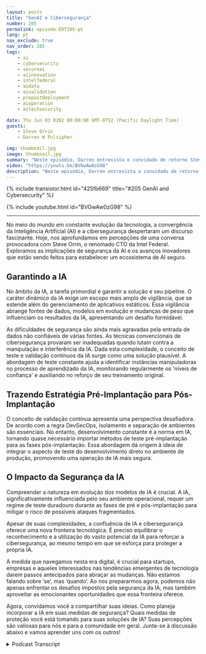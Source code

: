 ```yaml
---
layout: posts
title: "GenAI e Cibersegurança"
number: 205
permalink: episode-EDT205-pt
lang: pt
nav_exclude: true
nav_order: 205
tags:
    - ai
    - cybersecurity
    - secureai
    - aiinnovation
    - intelfederal
    - aidata
    - aivalidation
    - prepostdeployment
    - aioperation
    - aitechsecurity

date: Thu Jun 03 0202 00:00:00 GMT-0752 (Pacific Daylight Time)
guests:
    - Steve Orrin
    - Darren W Pulsipher

img: thumbnail.jpg
image: thumbnail.jpg
summary: "Neste episódio, Darren entrevista o convidado de retorno Steve Orrin, CTO da Intel Federal, sobre a interseção da Inteligência Artificial (AI) e a cibersegurança. Abraçar o potencial da IA para reforçar a cibersegurança, garantindo a segurança da própria IA, requer um equilíbrio que exige preparação antecipada e estratégias inovadoras."
video: "https://youtu.be/BVGwAw0zG98"
description: "Neste episódio, Darren entrevista o convidado de retorno Steve Orrin, CTO da Intel Federal, sobre a interseção da Inteligência Artificial (AI) e a cibersegurança. Abraçar o potencial da IA para reforçar a cibersegurança, garantindo a segurança da própria IA, requer um equilíbrio que exige preparação antecipada e estratégias inovadoras."
---
```


<div>
{% include transistor.html id="425fb669" title="#205 GenAI and Cybersecurity" %}

{% include youtube.html id="BVGwAw0zG98" %}
</div>

---

No meio do mundo em constante evolução da tecnologia, a convergência da Inteligência Artificial (AI) e a cibersegurança despertaram um discurso fascinante. Hoje, nos aprofundamos em percepções de uma conversa provocadora com Steve Orrin, o renomado CTO da Intel Federal. Exploramos as implicações de segurança da AI e os avanços inovadores que estão sendo feitos para estabelecer um ecossistema de AI seguro.

## Garantindo a IA

No âmbito da IA, a tarefa primordial é garantir a solução e seu pipeline. O caráter dinâmico da IA exige um escopo mais amplo de vigilância, que se estende além do gerenciamento de aplicativos estáticos. Essa vigilância abrange fontes de dados, modelos em evolução e mudanças de peso que influenciam os resultados da IA, apresentando um desafio formidável.

As dificuldades de segurança são ainda mais agravadas pela entrada de dados não confiáveis de várias fontes. As técnicas convencionais de cibersegurança provaram ser inadequadas quando lutam contra a manipulação e interferência da IA. Dada esta complexidade, o conceito de teste e validação contínuos da IA surge como uma solução plausível. A abordagem de teste constante ajuda a identificar instâncias manipuladoras no processo de aprendizado da IA, monitorando regularmente os 'níveis de confiança' e auxiliando no reforço de seu treinamento original.

## Trazendo Estratégia Pré-Implantação para Pós-Implantação

O conceito de validação contínua apresenta uma perspectiva desafiadora. De acordo com a regra DevSecOps, isolamento e separação de ambientes são essenciais. No entanto, desenvolvimento constante é a norma em IA, tornando quase necessário importar métodos de teste pré-implantação para as fases pós-implantação. Essa abordagem dá origem à ideia de integrar o aspecto de teste do desenvolvimento direto no ambiente de produção, promovendo uma operação de IA mais segura.

## O Impacto da Segurança da IA

Compreender a natureza em evolução dos modelos de IA é crucial. A IA, significativamente influenciada pelo seu ambiente operacional, requer um regime de teste duradouro durante as fases de pré e pós-implantação para mitigar o risco de possíveis ataques fragmentados.

Apesar de suas complexidades, a confluência de IA e cibersegurança oferece uma nova fronteira tecnológica. É preciso equilibrar o reconhecimento e a utilização do vasto potencial da IA para reforçar a cibersegurança, ao mesmo tempo em que se esforça para proteger a própria IA.

À medida que navegamos nesta era digital, é crucial para startups, empresas e aqueles interessados nas tendências emergentes de tecnologia darem passos antecipados para abraçar as mudanças. Não estamos falando sobre ‘se’, mas ‘quando’. Ao nos prepararmos agora, podemos não apenas enfrentar os desafios impostos pela segurança da IA, mas também aproveitar as emocionantes oportunidades que essa fronteira oferece.

Agora, convidamos você a compartilhar suas ideias. Como planeja incorporar a IA em suas medidas de segurança? Quais medidas de proteção você está tomando para suas soluções de IA? Suas percepções são valiosas para nós e para a comunidade em geral. Junte-se à discussão abaixo e vamos aprender uns com os outros!



<details>
<summary> Podcast Transcript </summary>

<p></p>

</details>
